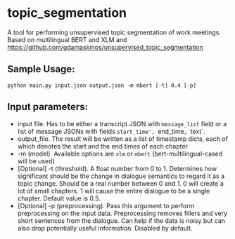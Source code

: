 # topic_segmentation

A tool for performing unsupervised topic segmentation of work meetings. Based on multilingual BERT and XLM
and https://github.com/gdamaskinos/unsupervised_topic_segmentation

## Sample Usage:

```
python main.py input.json output.json -m mbert [-t] 0.4 [-p]
```

## Input parameters:

- input file. Has to be either a transcript JSON with `message_list` field or a list of message JSONs with
  fields `start_time', `end_time`, `text`.
- output_file. The result will be written as a list of timestamp dicts, each of which denotes the start and the end
  times of each chapter
- -m (model). Available options are `xlm` or `mbert` (bert-multilingual-cased will be used)
- [Optional] -t (threshold). A float number from 0 to 1. Determines how significant should be the change in dialogue
  semantics to regard it as a topic change. Should be a real number between 0 and 1. 0 will create a lot of small
  chapters. 1 will cause the entire dialogue to be a single chapter. Default value is 0.5.
- [Optional] -p (preprocessing). Pass this argument to perform preprocessing on the input data. Preprocessing removes
  fillers and very short sentences from the dialogue. Can help if the data is noisy but can also drop potentially useful
  information. Disabled by default.
